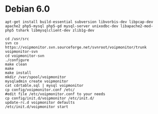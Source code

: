 # Debian 6.0

`apt-get install build-essential subversion libvorbis-dev libpcap-dev apache2 php5-mysql php5-gd mysql-server unixodbc-dev libapache2-mod-php5 tshark libmysqlclient-dev zlib1g-dev`

```
cd /usr/src
svn co https://voipmonitor.svn.sourceforge.net/svnroot/voipmonitor/trunk  voipmonitor-svn
cd voipmonitor-svn
./configure
make clean
make
make install
mkdir /var/spool/voipmonitor
mysqladmin create voipmonitor
cat cdrtable.sql | mysql voipmonitor
cp config/voipmonitor.conf /etc/
#edit file /etc/voipmonitor.conf to your needs
cp config/init.d/voipmonitor /etc/init.d/
update-rc.d voipmonitor defaults
/etc/init.d/voipmonitor start
```
